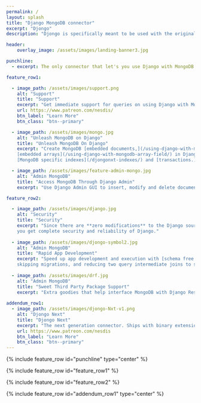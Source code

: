 ```yaml
---
permalink: /
layout: splash
title: "Django MongoDB connector"
excerpt: "Djongo"
description: "Djongo is specifically meant to be used with the original Django ORM and MongoDB. Using the Django admin app one can directly add and modify documents stored in MongoDB. Other contrib modules such as Auth and Sessions work without any changes"

header:
    overlay_image: /assets/images/landing-banner3.jpg

punchline:
  - excerpt: The only connector that let's you use Django with MongoDB *without* changing the Django ORM.

feature_row1:

  - image_path: /assets/images/support.png
    alt: "Support"
    title: "Support"
    excerpt: "Get immediate support for queries on using Django with MongoDB."
    url: https://www.patreon.com/nesdis/
    btn_label: "Learn More"
    btn_class: "btn--primary"

  - image_path: /assets/images/mongo.jpg
    alt: "Unleash MongoDB on Django"
    title: "Unleash MongoDB On Django"
    excerpt: "Create MongoDB [embedded documents,](/using-django-with-mongodb-data-fields/) 
    [embedded arrays](/using-django-with-mongodb-array-field/) in Django Models,
    [MongoDB specific indexes](/djongonxt-indexes/) and [transactions.](/djongonxt-database-transactions/)"

  - image_path: /assets/images/feature-admin-mongo.jpg
    alt: "Admin MongoDB"
    title: "Access MongoDB Through Django Admin"
    excerpt: "Use Django Admin GUI to insert, modify and delete documents in MongoDB."

feature_row2:

  - image_path: /assets/images/django.jpg
    alt: "Security"
    title: "Security"
    excerpt: "Since there are **zero modifications** to the Django source code, 
    you get complete security and reliability of Django."
    
  - image_path: /assets/images/djongo-symbol2.jpg
    alt: "Admin MongoDB"
    title: "Rapid App Development"
    excerpt: "Speed up app development and execution with [schema free models](integrating-django-with-mongodb/#enforce-schema), 
    skipping migrations, and reducing two query intermediate joins to single query [direct joins.](/using-django-with-mongodb-array-reference-field/)"
    
  - image_path: /assets/images/drf.jpg
    alt: "Admin MongoDB"
    title: "Sweet Third Party Package Support"
    excerpt: "Extra goodies that help interface MongoDB with Django Rest Framework."        
    
addendum_row1:
  - image_path: /assets/images/djongo-Nxt-v1.png
    alt: "Djongo Next"
    title: "Djongo Next"
    excerpt: "The next generation connector. Ships with binary extensions for professional usage."
    url: https://www.patreon.com/nesdis
    btn_label: "Learn More"
    btn_class: "btn--primary"
---
```



{% include feature_row id="punchline" type="center" %}

{% include feature_row id="feature_row1" %}

{% include feature_row id="feature_row2" %}

{% include feature_row id="addendum_row1" type="center" %}
